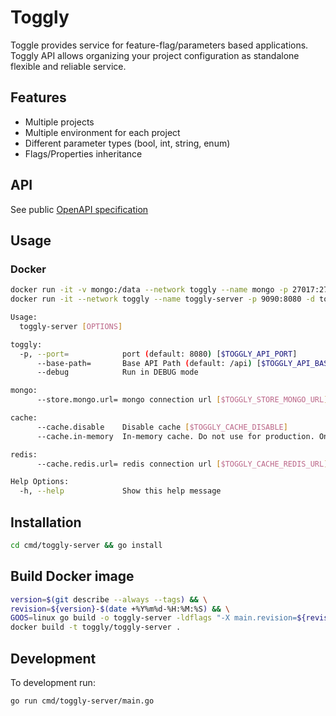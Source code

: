 # Toggly

Toggle provides service for feature-flag/parameters based applications.
Toggly API allows organizing your project configuration as standalone flexible and reliable service.

## Features

- Multiple projects
- Multiple environment for each project
- Different parameter types (bool, int, string, enum)
- Flags/Properties inheritance

## API

See public [OpenAPI specification](https://app.swaggerhub.com/apis-docs/Toggly/Core/1.0.0)

## Usage

### Docker

```bash
docker run -it -v mongo:/data --network toggly --name mongo -p 27017:27017 -d mongo
docker run -it --network toggly --name toggly-server -p 9090:8080 -d toggly/toggly-server --store.mongo.url=mongodb://mongo:27017/toggly
```

```bash
Usage:
  toggly-server [OPTIONS]

toggly:
  -p, --port=            port (default: 8080) [$TOGGLY_API_PORT]
      --base-path=       Base API Path (default: /api) [$TOGGLY_API_BASE_PATH]
      --debug            Run in DEBUG mode

mongo:
      --store.mongo.url= mongo connection url [$TOGGLY_STORE_MONGO_URL]

cache:
      --cache.disable    Disable cache [$TOGGLY_CACHE_DISABLE]
      --cache.in-memory  In-memory cache. Do not use for production. Only for development purposes. [$TOGGLY_CACHE_IN_MEMORY]

redis:
      --cache.redis.url= redis connection url [$TOGGLY_CACHE_REDIS_URL]

Help Options:
  -h, --help             Show this help message
```

## Installation

```bash
cd cmd/toggly-server && go install
```

## Build Docker image

```bash
version=$(git describe --always --tags) && \
revision=${version}-$(date +%Y%m%d-%H:%M:%S) && \
GOOS=linux go build -o toggly-server -ldflags "-X main.revision=${revision}" ./cmd/toggly-server && \
docker build -t toggly/toggly-server .
```

## Development

To development run:

```bash
go run cmd/toggly-server/main.go
```
